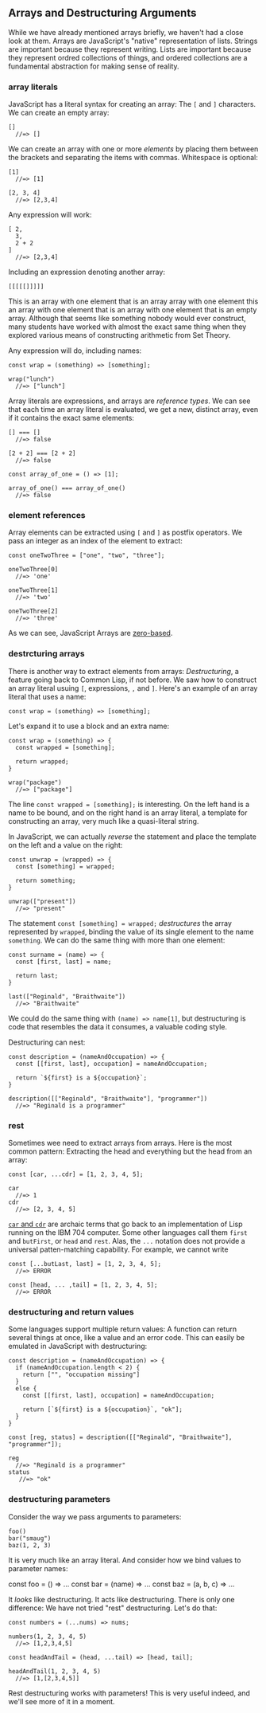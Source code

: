 ## Arrays and Destructuring Arguments

While we have already mentioned arrays briefly, we haven't had a close look at them. Arrays are JavaScript's "native" representation of lists. Strings are important because they represent writing. Lists are important because they represent ordred collections of things, and ordered collections are a fundamental abstraction for making sense of reality.

### array literals

JavaScript has a literal syntax for creating an array: The `[` and `]` characters. We can create an empty array:

    []
      //=> []
      
We can create an array with one or more *elements* by placing them between the brackets and separating the items with commas. Whitespace is optional:

    [1]
      //=> [1]
      
    [2, 3, 4]
      //=> [2,3,4]

Any expression will work:

    [ 2,
      3,
      2 + 2
    ]
      //=> [2,3,4]
      
Including an expression denoting another array:

    [[[[[]]]]]
    
This is an array with one element that is an array array with one element this an array with one element that is an array with one element that is an empty array. Although that seems like something nobody would ever construct, many students have worked with almost the exact same thing when they explored various means of constructing arithmetic from Set Theory.

Any expression will do, including names:

    const wrap = (something) => [something];
    
    wrap("lunch")
      //=> ["lunch"]

Array literals are expressions, and arrays are *reference types*. We can see that each time an array literal is evaluated, we get a new, distinct array, even if it contains the exact same elements:

    [] === []
      //=> false
      
    [2 + 2] === [2 + 2]
      //=> false
      
    const array_of_one = () => [1];
    
    array_of_one() === array_of_one()
      //=> false
      
### element references
      
Array elements can be extracted using `[` and `]` as postfix operators. We pass an integer as an index of the element to extract:

    const oneTwoThree = ["one", "two", "three"];
    
    oneTwoThree[0]
      //=> 'one'
    
    oneTwoThree[1]
      //=> 'two'
    
    oneTwoThree[2]
      //=> 'three'
      
As we can see, JavaScript Arrays are [zero-based].

[zero-based]: https://en.wikipedia.org/wiki/Zero-based_numbering

### destrcturing arrays

There is another way to extract elements from arrays: *Destructuring*, a feature going back to Common Lisp, if not before. We saw how to construct an array literal usuing `[`, expressions, `,` and `]`. Here's an example of an array literal that uses a name:

    const wrap = (something) => [something];
    
Let's expand it to use a block and an extra name:

    const wrap = (something) => {
      const wrapped = [something];
      
      return wrapped;
    }
    
    wrap("package")
      //=> ["package"]

The line `const wrapped = [something];` is interesting. On the left hand is a name to be bound, and on the right hand is an array literal, a template for constructing an array, very much like a quasi-literal string.

In JavaScript, we can actually *reverse* the statement and place the template on the left and a value on the right:

    const unwrap = (wrapped) => {
      const [something] = wrapped;
      
      return something;
    }
    
    unwrap(["present"])
      //=> "present"

The statement `const [something] = wrapped;` *destructures* the array represented by `wrapped`, binding the value of its single element to the name `something`. We can do the same thing with more than one element:

    const surname = (name) => {
      const [first, last] = name;
      
      return last;
    }
    
    last(["Reginald", "Braithwaite"])
      //=> "Braithwaite"
      
We could do the same thing with `(name) => name[1]`, but destructuring is code that resembles the data it consumes, a valuable coding style.

Destructuring can nest:

    const description = (nameAndOccupation) => {
      const [[first, last], occupation] = nameAndOccupation;
      
      return `${first} is a ${occupation}`;
    }
    
    description([["Reginald", "Braithwaite"], "programmer"])
      //=> "Reginald is a programmer"
      
### rest

Sometimes wee need to extract arrays from arrays. Here is the most common pattern: Extracting the head and everything but the head from an array:

    const [car, ...cdr] = [1, 2, 3, 4, 5];
    
    car
      //=> 1
    cdr
      //=> [2, 3, 4, 5]
      
[`car` and `cdr`](https://en.wikipedia.org/wiki/CAR_and_CDR) are archaic terms that go back to an implementation of Lisp running on the IBM 704 computer. Some other languages call them `first` and `butFirst`, or `head` and `rest`. Alas, the `...` notation does not provide a universal patten-matching capability. For example, we cannot write

    const [...butLast, last] = [1, 2, 3, 4, 5];
      //=> ERROR
      
    const [head, ... ,tail] = [1, 2, 3, 4, 5];
      //=> ERROR
      
### destructuring and return values

Some languages support multiple return values: A function can return several things at once, like a value and an error code. This can easily be emulated in JavaScript with destructuring:

    const description = (nameAndOccupation) => {
      if (nameAndOccupation.length < 2) {
        return ["", "occupation missing"]
      }
      else {
        const [[first, last], occupation] = nameAndOccupation;
      
        return [`${first} is a ${occupation}`, "ok"];
      }
    }
    
    const [reg, status] = description([["Reginald", "Braithwaite"], "programmer"]);
    
    reg
      //=> "Reginald is a programmer"
    status
       //=> "ok"
       
### destructuring parameters

Consider the way we pass arguments to parameters:

    foo()
    bar("smaug")
    baz(1, 2, 3)
    
It is very much like an array literal. And consider how we bind values to parameter names:

   const foo = () => ...
   const bar = (name) => ...
   const baz = (a, b, c) => ...
   
It *looks* like destructuring. It acts like destructuring. There is only one difference: We have not tried "rest" destructuring. Let's do that:

    const numbers = (...nums) => nums;
    
    numbers(1, 2, 3, 4, 5)
      //=> [1,2,3,4,5]
      
    const headAndTail = (head, ...tail) => [head, tail];
    
    headAndTail(1, 2, 3, 4, 5)
      //=> [1,[2,3,4,5]]
      
Rest destructuring works with parameters! This is very useful indeed, and we'll see more of it in a moment.
